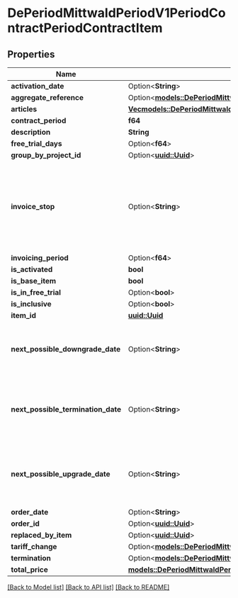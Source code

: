 # DePeriodMittwaldPeriodV1PeriodContractPeriodContractItem

## Properties

Name | Type | Description | Notes
------------ | ------------- | ------------- | -------------
**activation_date** | Option<**String**> |  | [optional]
**aggregate_reference** | Option<[**models::DePeriodMittwaldPeriodV1PeriodContractPeriodAggregateReference**](de.mittwald.v1.contract.AggregateReference.md)> |  | [optional]
**articles** | [**Vec<models::DePeriodMittwaldPeriodV1PeriodContractPeriodArticle>**](de.mittwald.v1.contract.Article.md) |  | 
**contract_period** | **f64** |  | 
**description** | **String** |  | 
**free_trial_days** | Option<**f64**> |  | [optional]
**group_by_project_id** | Option<[**uuid::Uuid**](uuid::Uuid.md)> |  | [optional]
**invoice_stop** | Option<**String**> | If this attribute is set, the contract item will currently only be invoiced until this date. | [optional]
**invoicing_period** | Option<**f64**> |  | [optional]
**is_activated** | **bool** |  | 
**is_base_item** | **bool** |  | 
**is_in_free_trial** | Option<**bool**> |  | [optional]
**is_inclusive** | Option<**bool**> |  | [optional]
**item_id** | [**uuid::Uuid**](uuid::Uuid.md) |  | 
**next_possible_downgrade_date** | Option<**String**> | If this attribute is not set, termination is not allowed. | [optional]
**next_possible_termination_date** | Option<**String**> | If this attribute is not set, a tariff change is not allowed. | [optional]
**next_possible_upgrade_date** | Option<**String**> | If this attribute is not set, a tariff change is not allowed. | [optional]
**order_date** | Option<**String**> |  | [optional]
**order_id** | Option<[**uuid::Uuid**](uuid::Uuid.md)> |  | [optional]
**replaced_by_item** | Option<[**uuid::Uuid**](uuid::Uuid.md)> |  | [optional]
**tariff_change** | Option<[**models::DePeriodMittwaldPeriodV1PeriodContractPeriodTariffChange**](de.mittwald.v1.contract.TariffChange.md)> |  | [optional]
**termination** | Option<[**models::DePeriodMittwaldPeriodV1PeriodContractPeriodTermination**](de.mittwald.v1.contract.Termination.md)> |  | [optional]
**total_price** | [**models::DePeriodMittwaldPeriodV1PeriodContractPeriodPrice**](de.mittwald.v1.contract.Price.md) |  | 

[[Back to Model list]](../README.md#documentation-for-models) [[Back to API list]](../README.md#documentation-for-api-endpoints) [[Back to README]](../README.md)


